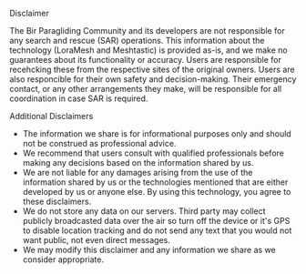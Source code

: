 Disclaimer

The Bir Paragliding Community and its developers are not responsible for any search and rescue (SAR) operations. This information about the technology (LoraMesh and Meshtastic)  is provided as-is, and we make no guarantees about its functionality or accuracy. Users are responsible for recehcking these from the respective sites of the original owners. Users are also responcible for their own safety and decision-making. Their emergency contact, or any other arrangements they make, will be responsible for all coordination in case SAR is required.

Additional Disclaimers

 * The information we share is for informational purposes only and should not be construed as professional advice.
 * We recommend that users consult with qualified professionals before making any decisions based on the information shared by us.
 * We are not liable for any damages arising from the use of the information shared by us or the technologies mentioned that are either developed by us or anyone else.
By using this technology, you agree to these disclaimers.
 * We do not store any data on our servers. Third party may collect publicly broadcasted data over the air so turn off the device or it's GPS to disable location tracking and do not send any text that you would not want public, not even direct messages.
 * We may modify this disclaimer and any information we share as we consider appropriate.
